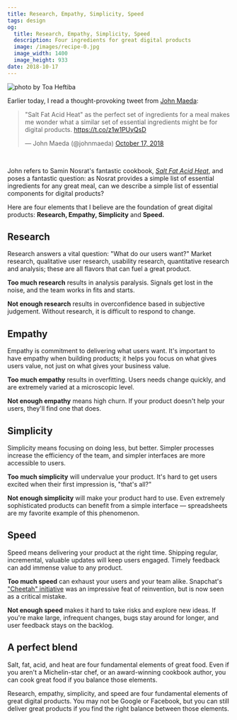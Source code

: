 ```yaml
---
title: Research, Empathy, Simplicity, Speed
tags: design
og:
  title: Research, Empathy, Simplicity, Speed
  description: Four ingredients for great digital products
  image: /images/recipe-0.jpg
  image_width: 1400 
  image_height: 933
date: 2018-10-17
---
```


![photo by [Toa Heftiba](https://unsplash.com/photos/oQvESMKUkzM?utm_source=unsplash&utm_medium=referral&utm_content=creditCopyText)](/images/recipe-0.jpg)

Earlier today, I read a thought-provoking tweet from [John Maeda](https://maedastudio.com/):

<blockquote class="twitter-tweet"><p lang="en" dir="ltr">&quot;Salt Fat Acid Heat&quot; as the perfect set of ingredients for a meal makes me wonder what a similar set of essential ingredients might be for digital products. <a href="https://t.co/z1w1PUyQsD">https://t.co/z1w1PUyQsD</a></p>&mdash; John Maeda (@johnmaeda) <a href="https://twitter.com/johnmaeda/status/1052630849898913800?ref_src=twsrc%5Etfw">October 17, 2018</a></blockquote> <script async src="https://platform.twitter.com/widgets.js" charset="utf-8"></script>
<br/>

John refers to Samin Nosrat's fantastic cookbook, [*Salt Fat Acid Heat*](https://www.saltfatacidheat.com/), and poses a fantastic question: as Nosrat provides a simple list of essential ingredients for any great meal, can we describe a simple list of essential components for digital products?

Here are four elements that I believe are the foundation of great digital products: **Research, Empathy, Simplicity** and **Speed.**

## Research

Research answers a vital question: "What do our users want?" Market research, qualitative user research, usability research, quantitative research and analysis; these are all flavors that can fuel a great product.

**Too much research** results in analysis paralysis. Signals get lost in the noise, and the team works in fits and starts.

**Not enough research** results in overconfidence based in subjective judgement. Without  research, it is difficult to respond to change.

## Empathy

Empathy is commitment to delivering what users want. It's important to have empathy when building products; it helps you focus on what gives users value, not just on what gives your business value.

**Too much empathy** results in overfitting. Users needs change quickly, and are extremely varied at a microscopic level.

**Not enough empathy** means high churn. If your product doesn't help your users, they'll find one that does.

## Simplicity

Simplicity means focusing on doing less, but better. Simpler processes increase the efficiency of the team, and simpler interfaces are more accessible to users.

**Too much simplicity** will undervalue your product. It's hard to get users excited when their first impression is, "that's all?"

**Not enough simplicity** will make your product hard to use. Even extremely sophisticated products can benefit from a simple interface — spreadsheets are my favorite example of this phenomenon.

## Speed

Speed means delivering your product at the right time. Shipping regular, incremental, valuable updates will keep users engaged. Timely feedback can add immense value to any product.

**Too much speed** can exhaust your users and your team alike. Snapchat's ["Cheetah" initiative](https://www.theverge.com/2018/1/5/16854242/snap-evan-spiegel-redesign-cheetah-corporate-structure) was an impressive feat of reinvention, but is now seen as a critical mistake.

**Not enough speed** makes it hard to take risks and explore new ideas. If you're make large, infrequent changes, bugs stay around for longer, and user feedback stays on the backlog.

## A perfect blend

Salt, fat, acid, and heat are four fundamental elements of great food. Even if you aren't a Michelin-star chef, or an award-winning cookbook author, you can cook great food if you balance those elements.

Research, empathy, simplicity, and speed are four fundamental elements of great digital products. You may not be Google or Facebook, but you can still deliver great products if you find the right balance between those elements.